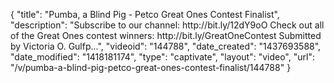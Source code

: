 {
    "title": "Pumba, a Blind Pig - Petco Great Ones Contest Finalist",
    "description": "Subscribe to our channel: http:\/\/bit.ly\/12dY9oO Check out all of the Great Ones contest winners: http:\/\/bit.ly\/GreatOneContest Submitted by Victoria O. Gulfp...",
    "videoid": "144788",
    "date_created": "1437693588",
    "date_modified": "1418181174",
    "type": "captivate",
    "layout": "video",
    "url": "\/v\/pumba-a-blind-pig-petco-great-ones-contest-finalist\/144788"
}